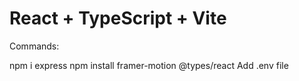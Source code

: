






# React + TypeScript + Vite

Commands:

npm i express 
npm install framer-motion @types/react
Add .env file